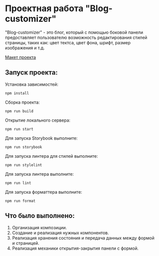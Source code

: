 # Проектная работа "Blog-customizer"

"Blog-customizer" - это блог, который с помощью боковой панели предоставляет пользователю возможность редактирования стилей страницы, таких как: цвет тектса, цвет фона, шрифт, размер изображения и т.д.

[Макет проекта](https://www.figma.com/file/FEeiiGLOsE7ktXbPpBxYoD/Custom-dropdown?type=design&node-id=0%3A1&mode=design&t=eXRJnWC6Xsuw0qR4-1)

## Запуск проекта:
Установка зависимостей:
```
npm install
```
Сборка проекта:
```
npm run build
```
Открытие локального сервера: 
```
npm run start
```

Для запуска Storybook выполните:

```
npm run storybook
```

Для запуска линтера для стилей выполните:

```
npm run stylelint
```

Для запуска линтера выполните:

```
npm run lint
```

Для запуска форматтера выполните:

```
npm run format
```


## Что было выполнено:

1. Организация композиции.
2. Создание и реализация нужных компонентов.
3. Реализация хранения состояния и передача данных между формой и страницей.
4. Реализация механики открытия-закрытия панели с формой.
